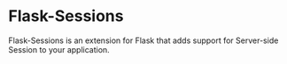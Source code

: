 Flask-Sessions
==============

Flask-Sessions is an extension for Flask that adds support for Server-side Session to your application.

